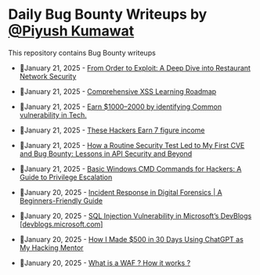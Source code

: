 # Daily Bug Bounty Writeups by [@Piyush Kumawat](https://twitter.com/piyush_supiy) 
This repository contains Bug Bounty writeups

<!-- BLOG-POST-LIST:START -->
 - 💯January 21, 2025 - [From Order to Exploit: A Deep Dive into Restaurant Network Security](https://medium.com/@davimouar/from-order-to-exploit-a-deep-dive-into-restaurant-network-security-64aeaf3a6f64?source=rss------bug_bounty-5) 

 - 💯January 21, 2025 - [Comprehensive XSS Learning Roadmap](https://medium.com/@shuklaneel525/comprehensive-xss-learning-roadmap-6f48585d8fe8?source=rss------bug_bounty-5) 

 - 💯January 21, 2025 - [Earn $1000–2000 by identifying Common vulnerability in Tech.](https://medium.com/@anandrishav2228/earn-1000-2000-by-identifying-common-vulnerability-in-tech-e8fd44da2a1c?source=rss------bug_bounty-5) 

 - 💯January 21, 2025 - [These Hackers Earn 7 figure income](https://medium.com/@BlackHat123/these-hackers-earn-7-figure-income-73013c4225f4?source=rss------bug_bounty-5) 

 - 💯January 21, 2025 - [How a Routine Security Test Led to My First CVE and Bug Bounty: Lessons in API Security and Beyond](https://tech.cashfree.com/how-a-routine-security-test-led-to-my-first-cve-and-bug-bounty-lessons-in-api-security-and-beyond-8f0da2bb553e?source=rss------bug_bounty-5) 

 - 💯January 21, 2025 - [Basic Windows CMD Commands for Hackers: A Guide to Privilege Escalation](https://medium.com/@ajudeb55/basic-windows-cmd-commands-for-hackers-a-guide-to-privilege-escalation-99ad396aadf6?source=rss------bug_bounty-5) 

 - 💯January 20, 2025 - [Incident Response in Digital Forensics | A Beginners-Friendly Guide](https://mhmmuneef.medium.com/incident-response-in-digital-forensics-a-beginners-friendly-guide-7ec0b4789519?source=rss------bug_bounty-5) 

 - 💯January 20, 2025 - [SQL Injection Vulnerability in Microsoft’s DevBlogs [devblogs.microsoft.com]](https://zhenwarx.medium.com/sql-injection-vulnerability-in-microsofts-devblogs-devblogs-microsoft-com-690792213d1f?source=rss------bug_bounty-5) 

 - 💯January 20, 2025 - [How I Made $500 in 30 Days Using ChatGPT as My Hacking Mentor](https://medium.com/@ibtissamhammadi/how-i-made-500-in-30-days-using-chatgpt-as-my-hacking-mentor-113226deed78?source=rss------bug_bounty-5) 

 - 💯January 20, 2025 - [What is a WAF ? How it works ?](https://medium.com/@rohitmaity001/what-is-a-waf-how-it-works-931a5f6fee84?source=rss------bug_bounty-5) 
<!-- BLOG-POST-LIST:END -->
